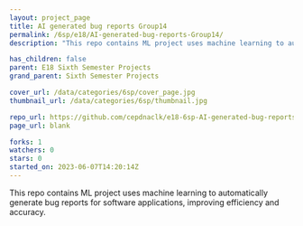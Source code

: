 ```yaml
---
layout: project_page
title: AI generated bug reports Group14
permalink: /6sp/e18/AI-generated-bug-reports-Group14/
description: "This repo contains ML project uses machine learning to automatically generate bug reports for software applications, improving efficiency and accuracy."

has_children: false
parent: E18 Sixth Semester Projects
grand_parent: Sixth Semester Projects

cover_url: /data/categories/6sp/cover_page.jpg
thumbnail_url: /data/categories/6sp/thumbnail.jpg

repo_url: https://github.com/cepdnaclk/e18-6sp-AI-generated-bug-reports-Group14
page_url: blank

forks: 1
watchers: 0
stars: 0
started_on: 2023-06-07T14:20:14Z
---
```

This repo contains ML project uses machine learning to automatically generate bug reports for software applications, improving efficiency and accuracy.

